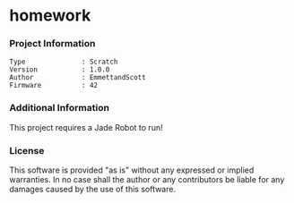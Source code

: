 homework
================



### Project Information
```
Type              : Scratch
Version           : 1.0.0
Author            : EmmettandScott
Firmware          : 42
```

### Additional Information
This project requires a Jade Robot to run!

### License
This software is provided "as is" without any expressed or implied warranties.  In no case shall the author or any contributors be liable for any damages caused by the use of this software.

